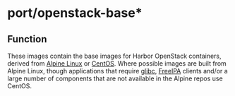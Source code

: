 # port/openstack-base*

## Function

These images contain the base images for Harbor OpenStack containers, derived from [Alpine Linux](https://www.alpinelinux.org/) or [CentOS](https://www.centos.org/).
Where possible images are built from Alpine Linux, though applications that require [glibc](https://www.gnu.org/software/libc/), [FreeIPA](https://www.freeipa.org) clients and/or a large number
of components that are not available in the Alpine repos use CentOS.
